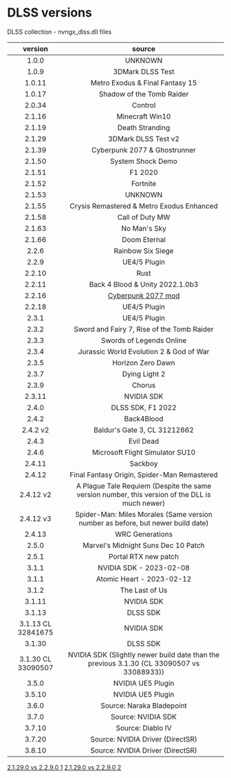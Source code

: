 # DLSS versions
 DLSS collection - nvngx_dlss.dll files

| version            | source  |
| :-------:          | :------------: |
| 1.0.0              | UNKNOWN |
| 1.0.9              | 3DMark DLSS Test |
| 1.0.11             | Metro Exodus & Final Fantasy 15 |
| 1.0.17             | Shadow of the Tomb Raider |
| 2.0.34             | Control |
| 2.1.16             | Minecraft Win10 |
| 2.1.19             | Death Stranding |
| 2.1.29             | 3DMark DLSS Test v2 |
| 2.1.39             | Cyberpunk 2077 & Ghostrunner |
| 2.1.50             | System Shock Demo |
| 2.1.51             | F1 2020 |
| 2.1.52             | Fortnite |
| 2.1.53             | UNKNOWN |
| 2.1.55             | Crysis Remastered & Metro Exodus Enhanced |
| 2.1.58             | Call of Duty MW |
| 2.1.63             | No Man's Sky |
| 2.1.66             | Doom Eternal |
| 2.2.6              | Rainbow Six Siege |
| 2.2.9              | UE4/5 Plugin |
| 2.2.10             | Rust |
| 2.2.11             | Back 4 Blood & Unity 2022.1.0b3|
| 2.2.16             | [Cyberpunk 2077 mod](https://web.archive.org/web/20210821020030/https://www.nexusmods.com/cyberpunk2077/mods/3037) |
| 2.2.18             | UE4/5 Plugin |
| 2.3.1              | UE4/5 Plugin |
| 2.3.2              | Sword and Fairy 7, Rise of the Tomb Raider |
| 2.3.3              | Swords of Legends Online |
| 2.3.4              | Jurassic World Evolution 2 & God of War |
| 2.3.5              | Horizon Zero Dawn |
| 2.3.7              | Dying Light 2 |
| 2.3.9              | Chorus |
| 2.3.11             | NVIDIA SDK |
| 2.4.0              | DLSS SDK, F1 2022 |
| 2.4.2              | Back4Blood |
| 2.4.2 v2           | Baldur's Gate 3, CL 31212662 |
| 2.4.3              | Evil Dead |
| 2.4.6              | Microsoft Flight Simulator SU10 |
| 2.4.11             | Sackboy |
| 2.4.12             | Final Fantasy Origin, Spider-Man Remastered |
| 2.4.12 v2          | A Plague Tale Requiem (Despite the same version number, this version of the DLL is much newer) |
| 2.4.12 v3          | Spider-Man: Miles Morales (Same version number as before, but newer build date) |
| 2.4.13             | WRC Generations |
| 2.5.0              | Marvel's Midnight Suns Dec 10 Patch |
| 2.5.1              | Portal RTX new patch |
| 3.1.1              | NVIDIA SDK - 2023-02-08 |
| 3.1.1              | Atomic Heart - 2023-02-12 |
| 3.1.2              | The Last of Us |
| 3.1.11             | NVIDIA SDK |
| 3.1.13             | DLSS SDK |
| 3.1.13 CL 32841675 | NVIDIA SDK |
| 3.1.30             | DLSS SDK |
| 3.1.30 CL 33090507 | NVIDIA SDK (Slightly newer build date than the previous 3.1.30 (CL 33090507 vs 33088933)) |
| 3.5.0              | NVIDIA UE5 Plugin |
| 3.5.10             | NVIDIA UE5 Plugin |
| 3.6.0              | Source: Naraka Bladepoint |
| 3.7.0              | Source: NVIDIA SDK |
| 3.7.10             | Source: Diablo IV |
| 3.7.20             | Source: NVIDIA Driver (DirectSR) |
| 3.8.10             | Source: NVIDIA Driver (DirectSR) |

[2.1.29.0 vs 2.2.9.0 1](https://imgsli.com/NTk2NjE)
[2.1.29.0 vs 2.2.9.0 2](https://imgsli.com/NTk2NjI)
